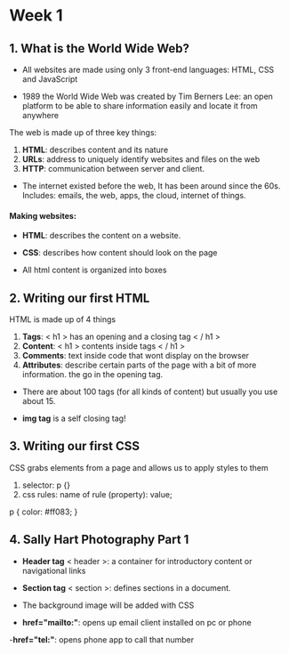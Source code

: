 # Week 1

## 1. What is the World Wide Web?

- All websites are made using only 3 front-end languages: HTML, CSS and JavaScript

- 1989 the World Wide Web was created by Tim Berners Lee: an open platform to be able to share information easily and locate it from anywhere

The web is made up of three key things:

1. **HTML**: describes content and its nature
2. **URLs**: address to uniquely identify websites and files on the web
3. **HTTP**: communication between server and client. 

-  The internet existed before the web, It has been around since the 60s. Includes: emails, the web, apps, the cloud, internet of things. 


#### Making websites:

- **HTML**: describes the content on a website. 
- **CSS**: describes how content should look on the page

- All html content is organized into boxes

## 2. Writing our first HTML

HTML is made up of 4 things

1. **Tags**: < h1 > has an opening and a closing tag < / h1 >
2. **Content**: < h1 > contents inside tags < / h1 >
3. **Comments**: text inside code that wont display on the browser
4. **Attributes**: describe certain parts of the page with a bit of more information. the go in the opening tag.

- There are about 100 tags (for all kinds of content) but usually you use about 15.

- **img tag** is a self closing tag!

## 3. Writing our first CSS

CSS grabs elements from a page and allows us to apply styles to them

1. selector: p {}
2. css rules: name of rule (property): value;

p {
    color: #ff083;
}

## 4. Sally Hart Photography Part 1

- **Header tag** < header >: a container for introductory content or navigational links

- **Section tag** < section >: defines sections in a document. 

- The background image will be added with CSS

- **href="mailto:"**: opens up email client installed on pc or phone

-**href="tel:"**: opens phone app to call that number




